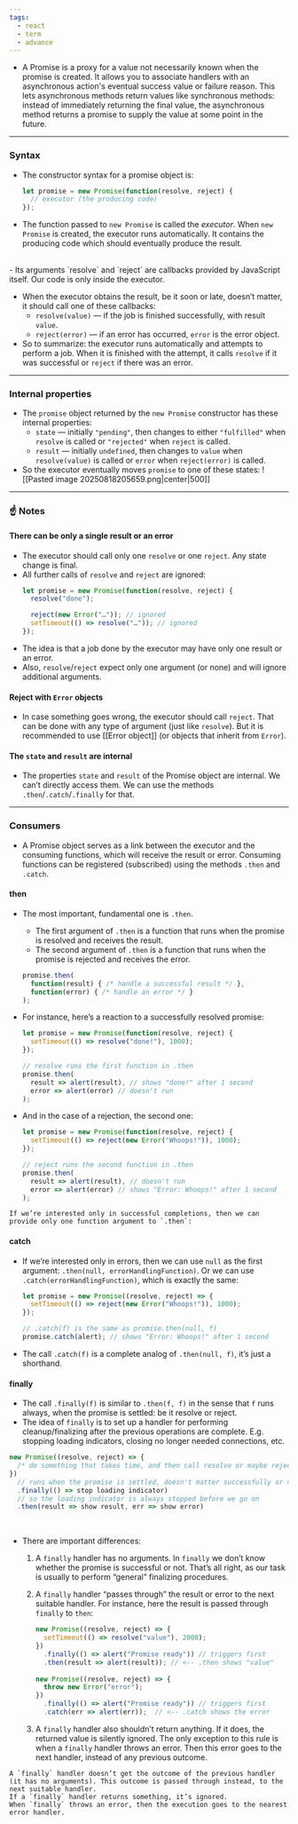 ```yaml
---
tags:
  - react
  - term
  - advance
---
```


- A Promise is a proxy for a value not necessarily known when the promise is created. It allows you to associate handlers with an asynchronous action's eventual success value or failure reason. This lets asynchronous methods return values like synchronous methods: instead of immediately returning the final value, the asynchronous method returns a promise to supply the value at some point in the future.

---

### Syntax
- The constructor syntax for a promise object is:
	```js
	let promise = new Promise(function(resolve, reject) {
	  // executor (the producing code)
	});
	```
- The function passed to `new Promise` is called the _executor_. When `new Promise` is created, the executor runs automatically. It contains the producing code which should eventually produce the result.
</br>
- Its arguments `resolve` and `reject` are callbacks provided by JavaScript itself. Our code is only inside the executor.

- When the executor obtains the result, be it soon or late, doesn’t matter, it should call one of these callbacks:
	- `resolve(value)` — if the job is finished successfully, with result `value`.
	- `reject(error)` — if an error has occurred, `error` is the error object.
- So to summarize: the executor runs automatically and attempts to perform a job. When it is finished with the attempt, it calls `resolve` if it was successful or `reject` if there was an error.

---

### Internal properties
- The `promise` object returned by the `new Promise` constructor has these internal properties:
	- `state` — initially `"pending"`, then changes to either `"fulfilled"` when `resolve` is called or `"rejected"` when `reject` is called.
	- `result` — initially `undefined`, then changes to `value` when `resolve(value)` is called or `error` when `reject(error)` is called.
- So the executor eventually moves `promise` to one of these states:
![[Pasted image 20250818205659.png|center|500]]

---

### ☝️ Notes
#### There can be only a single result or an error
- The executor should call only one `resolve` or one `reject`. Any state change is final.
- All further calls of `resolve` and `reject` are ignored:
	```js
	let promise = new Promise(function(resolve, reject) {
	  resolve("done");
	
	  reject(new Error("…")); // ignored
	  setTimeout(() => resolve("…")); // ignored
	});
	```
- The idea is that a job done by the executor may have only one result or an error.
- Also, `resolve`/`reject` expect only one argument (or none) and will ignore additional arguments.

#### Reject with `Error` objects 
- In case something goes wrong, the executor should call `reject`. That can be done with any type of argument (just like `resolve`). But it is recommended to use [[Error object]] (or objects that inherit from `Error`).

#### The `state` and `result` are internal
- The properties `state` and `result` of the Promise object are internal. We can’t directly access them. We can use the methods `.then`/`.catch`/`.finally` for that.

---

### Consumers

- A Promise object serves as a link between the executor and the consuming functions, which will receive the result or error. Consuming functions can be registered (subscribed) using the methods `.then` and `.catch`.

#### then

- The most important, fundamental one is `.then`. 
	- The first argument of `.then` is a function that runs when the promise is resolved and receives the result.
	- The second argument of `.then` is a function that runs when the promise is rejected and receives the error.
	```js
	promise.then(
	  function(result) { /* handle a successful result */ },
	  function(error) { /* handle an error */ }
	);
	```

- For instance, here’s a reaction to a successfully resolved promise:
	```js
	let promise = new Promise(function(resolve, reject) {
	  setTimeout(() => resolve("done!"), 1000);
	});
	
	// resolve runs the first function in .then
	promise.then(
	  result => alert(result), // shows "done!" after 1 second
	  error => alert(error) // doesn't run
	);
	```

- And in the case of a rejection, the second one:
	```js
	let promise = new Promise(function(resolve, reject) {
	  setTimeout(() => reject(new Error("Whoops!")), 1000);
	});
	
	// reject runs the second function in .then
	promise.then(
	  result => alert(result), // doesn't run
	  error => alert(error) // shows "Error: Whoops!" after 1 second
	);
	```

```ad-note
If we’re interested only in successful completions, then we can provide only one function argument to `.then`:
```

#### catch

- If we’re interested only in errors, then we can use `null` as the first argument: `.then(null, errorHandlingFunction)`. Or we can use `.catch(errorHandlingFunction)`, which is exactly the same:
	```js
	let promise = new Promise((resolve, reject) => {
	  setTimeout(() => reject(new Error("Whoops!")), 1000);
	});
	
	// .catch(f) is the same as promise.then(null, f)
	promise.catch(alert); // shows "Error: Whoops!" after 1 second
	```
- The call `.catch(f)` is a complete analog of `.then(null, f)`, it’s just a shorthand.

#### finally

- The call `.finally(f)` is similar to `.then(f, f)` in the sense that `f` runs always, when the promise is settled: be it resolve or reject.
- The idea of `finally` is to set up a handler for performing cleanup/finalizing after the previous operations are complete. E.g. stopping loading indicators, closing no longer needed connections, etc.
```js
new Promise((resolve, reject) => {
  /* do something that takes time, and then call resolve or maybe reject */
})
  // runs when the promise is settled, doesn't matter successfully or not
  .finally(() => stop loading indicator)
  // so the loading indicator is always stopped before we go on
  .then(result => show result, err => show error)
```

</br>

- There are important differences:
	1. A `finally` handler has no arguments. In `finally` we don’t know whether the promise is successful or not. That’s all right, as our task is usually to perform “general” finalizing procedures.
	    
	2. A `finally` handler “passes through” the result or error to the next suitable handler. For instance, here the result is passed through `finally` to `then`:
		```js
		new Promise((resolve, reject) => {
		  setTimeout(() => resolve("value"), 2000);
		})
		  .finally(() => alert("Promise ready")) // triggers first
		  .then(result => alert(result)); // <-- .then shows "value"
		  
		new Promise((resolve, reject) => {
		  throw new Error("error");
		})
		  .finally(() => alert("Promise ready")) // triggers first
		  .catch(err => alert(err));  // <-- .catch shows the error
		```
		
	1. A `finally` handler also shouldn’t return anything. If it does, the returned value is silently ignored. The only exception to this rule is when a `finally` handler throws an error. Then this error goes to the next handler, instead of any previous outcome.

```ad-summary
A `finally` handler doesn’t get the outcome of the previous handler (it has no arguments). This outcome is passed through instead, to the next suitable handler.
If a `finally` handler returns something, it’s ignored.
When `finally` throws an error, then the execution goes to the nearest error handler.
```
